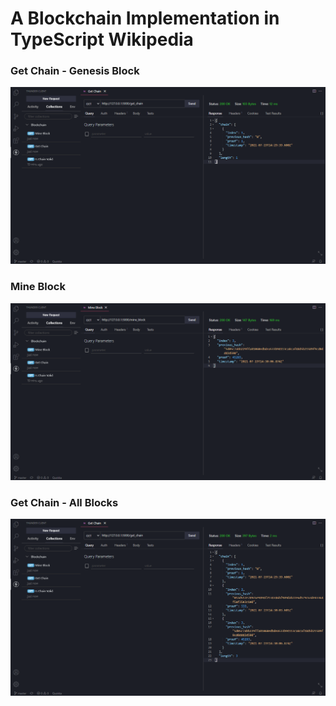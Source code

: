 # A Blockchain Implementation in TypeScript Wikipedia

### Get Chain - Genesis Block
<img src="images/1.png">

### Mine Block
<img src="images/2.png">

### Get Chain - All Blocks
<img src="images/3.png">